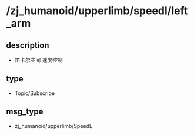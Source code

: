 ﻿# /zj_humanoid/upperlimb/speedl/left_arm

## description
- 笛卡尔空间 速度控制

## type
- Topic/Subscribe

## msg_type
- zj_humanoid/upperlimb/SpeedL

